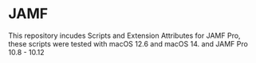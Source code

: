 # JAMF
This repository incudes Scripts and Extension Attributes for JAMF Pro, these scripts were tested with macOS 12.6 and macOS 14. and JAMF Pro 10.8 - 10.12
